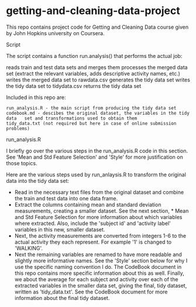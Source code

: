 getting-and-cleaning-data-project
=================================
This repo contains project code for Getting and Cleaning Data course given by John Hopkins university on Coursera.

Script

The script contains a function run.analysis() that performs the actual job:

reads train and test data sets and merges them
processes the merged data set (extract the relevant variables, adds descriptive activity names, etc.)
writes the merged data set to rawdata.csv
generates the tidy data set
writes the tidy data set to tidydata.csv
returns the tidy data set

Included in this repo are:

	run_analysis.R - the main script from producing the tidy data set
	codebook.md - descibes the original dataset, the variables in the tidy data   set and transformations used to obtain them
	tidy_data.txt (not required but here in case of online submission problems)
	
run_analysis.R

I briefly go over the various steps in the run_analysis.R code in this section. See 'Mean and Std Feature Selection' and 'Style' for more justification on those topics.

Here are the various steps used by run_anlaysis.R to transform the original data into the tidy data set:

* Read in the necessary text files from the original dataset and combine the train and test data into one data frame.
* Extract the columns containing mean and standard deviation measurements, creating a smaller dataset. See the next section,   * Mean and Std Feature Selection for more information about which variables where extracted. Also, include the 'subject id' and   'activity label' variables in this new, smaller dataset.
* Next, the activity measurements are converted from integers 1-6 to the actual activity they each represent. For example '1'    is changed to 'WALKING'.
* Next the remaining variables are renamed to have more readable and slightly more informative names. See the 'Style' section    below for why I use the specific naming convention I do. The CodeBook document in this repo contains more specific information about this as well.
Finally, we about the average for each subject and activity over each of the extracted variables in the smaller data set, giving the final, tidy dataset, written as 'tidy_data.txt'. See the CodeBook document for more information about the final tidy dataset.
